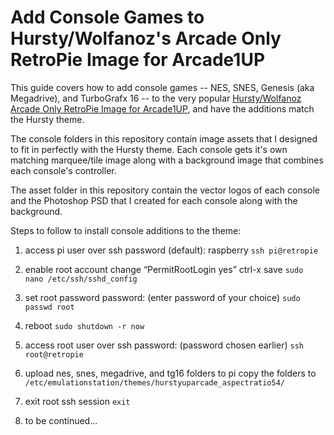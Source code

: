 Add Console Games to Hursty/Wolfanoz's Arcade Only RetroPie Image for Arcade1UP
=========

This guide covers how to add console games -- NES, SNES, Genesis (aka Megadrive), and TurboGrafx 16 -- to the very popular [Hursty/Wolfanoz Arcade Only RetroPie Image for Arcade1UP](https://www.arcadepunks.com/32gb-arcade-only-arcade1up-or-54-ratio-wolfanoz-hursty-collaboration/), and have the additions match the Hursty theme.

The console folders in this repository contain image assets that I designed to fit in perfectly with the Hursty theme. Each console gets it's own matching marquee/tile image along with a background image that combines each console's controller.

The asset folder in this repository contain the vector logos of each console and the Photoshop PSD that I created for each console along with the background.

Steps to follow to install console additions to the theme:

1. access pi user over ssh
   password (default): raspberry
   `ssh pi@retropie`

2. enable root account
   change “PermitRootLogin yes”
   ctrl-x save
   `sudo nano /etc/ssh/sshd_config`

3. set root password
   password: (enter password of your choice)
   `sudo passwd root`

4. reboot
   `sudo shutdown -r now`

5. access root user over ssh
   password: (password chosen earlier)
   `ssh root@retropie`

6. upload nes, snes, megadrive, and tg16 folders to pi
   copy the folders to `/etc/emulationstation/themes/hurstyuparcade_aspectratio54/`

7. exit root ssh session
   `exit`

8. to be continued...